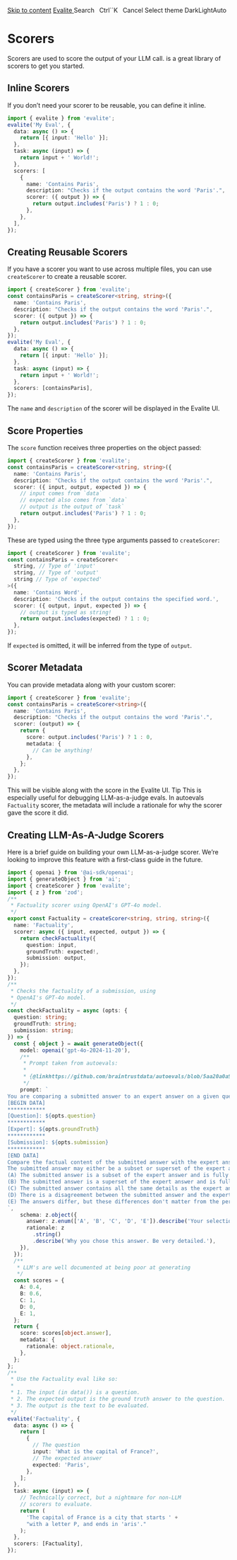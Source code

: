 [Skip to content](https://www.evalite.dev/guides/scorers#_top)
[ Evalite ](https://www.evalite.dev/)
Search ` `Ctrl``K` `
Cancel
Select theme DarkLightAuto

# Scorers

Scorers are used to score the output of your LLM call.
is a great library of scorers to get you started.

## Inline Scorers

If you don’t need your scorer to be reusable, you can define it inline.

```ts
import { evalite } from 'evalite';
evalite('My Eval', {
  data: async () => {
    return [{ input: 'Hello' }];
  },
  task: async (input) => {
    return input + ' World!';
  },
  scorers: [
    {
      name: 'Contains Paris',
      description: "Checks if the output contains the word 'Paris'.",
      scorer: ({ output }) => {
        return output.includes('Paris') ? 1 : 0;
      },
    },
  ],
});
```

## Creating Reusable Scorers

If you have a scorer you want to use across multiple files, you can use `createScorer` to create a reusable scorer.

```ts
import { createScorer } from 'evalite';
const containsParis = createScorer<string, string>({
  name: 'Contains Paris',
  description: "Checks if the output contains the word 'Paris'.",
  scorer: ({ output }) => {
    return output.includes('Paris') ? 1 : 0;
  },
});
evalite('My Eval', {
  data: async () => {
    return [{ input: 'Hello' }];
  },
  task: async (input) => {
    return input + ' World!';
  },
  scorers: [containsParis],
});
```

The `name` and `description` of the scorer will be displayed in the Evalite UI.

## Score Properties

The `score` function receives three properties on the object passed:

```ts
import { createScorer } from 'evalite';
const containsParis = createScorer<string, string>({
  name: 'Contains Paris',
  description: "Checks if the output contains the word 'Paris'.",
  scorer: ({ input, output, expected }) => {
    // input comes from `data`
    // expected also comes from `data`
    // output is the output of `task`
    return output.includes('Paris') ? 1 : 0;
  },
});
```

These are typed using the three type arguments passed to `createScorer`:

```ts
import { createScorer } from 'evalite';
const containsParis = createScorer<
  string, // Type of 'input'
  string, // Type of 'output'
  string // Type of 'expected'
>({
  name: 'Contains Word',
  description: 'Checks if the output contains the specified word.',
  scorer: ({ output, input, expected }) => {
    // output is typed as string!
    return output.includes(expected) ? 1 : 0;
  },
});
```

If `expected` is omitted, it will be inferred from the type of `output`.

## Scorer Metadata

You can provide metadata along with your custom scorer:

```ts
import { createScorer } from 'evalite';
const containsParis = createScorer<string>({
  name: 'Contains Paris',
  description: "Checks if the output contains the word 'Paris'.",
  scorer: (output) => {
    return {
      score: output.includes('Paris') ? 1 : 0,
      metadata: {
        // Can be anything!
      },
    };
  },
});
```

This will be visible along with the score in the Evalite UI.
Tip
This is especially useful for debugging LLM-as-a-judge evals. In autoevals `Factuality` scorer, the metadata will include a rationale for why the scorer gave the score it did.

## Creating LLM-As-A-Judge Scorers

Here is a brief guide on building your own LLM-as-a-judge scorer.
We’re looking to improve this feature with a first-class guide in the future.

```ts
import { openai } from '@ai-sdk/openai';
import { generateObject } from 'ai';
import { createScorer } from 'evalite';
import { z } from 'zod';
/**
 * Factuality scorer using OpenAI's GPT-4o model.
 */
export const Factuality = createScorer<string, string, string>({
  name: 'Factuality',
  scorer: async ({ input, expected, output }) => {
    return checkFactuality({
      question: input,
      groundTruth: expected!,
      submission: output,
    });
  },
});
/**
 * Checks the factuality of a submission, using
 * OpenAI's GPT-4o model.
 */
const checkFactuality = async (opts: {
  question: string;
  groundTruth: string;
  submission: string;
}) => {
  const { object } = await generateObject({
    model: openai('gpt-4o-2024-11-20'),
    /**
     * Prompt taken from autoevals:
     *
     * {@linkhttps://github.com/braintrustdata/autoevals/blob/5aa20a0a9eb8fc9e07e9e5722ebf71c68d082f32/templates/factuality.yaml}
     */
    prompt: `
You are comparing a submitted answer to an expert answer on a given question. Here is the data:
[BEGIN DATA]
************
[Question]: ${opts.question}
************
[Expert]: ${opts.groundTruth}
************
[Submission]: ${opts.submission}
************
[END DATA]
Compare the factual content of the submitted answer with the expert answer. Ignore any differences in style, grammar, or punctuation.
The submitted answer may either be a subset or superset of the expert answer, or it may conflict with it. Determine which case applies. Answer the question by selecting one of the following options:
(A) The submitted answer is a subset of the expert answer and is fully consistent with it.
(B) The submitted answer is a superset of the expert answer and is fully consistent with it.
(C) The submitted answer contains all the same details as the expert answer.
(D) There is a disagreement between the submitted answer and the expert answer.
(E) The answers differ, but these differences don't matter from the perspective of factuality.
`,
    schema: z.object({
      answer: z.enum(['A', 'B', 'C', 'D', 'E']).describe('Your selection.'),
      rationale: z
        .string()
        .describe('Why you chose this answer. Be very detailed.'),
    }),
  });
  /**
   * LLM's are well documented at being poor at generating
   */
  const scores = {
    A: 0.4,
    B: 0.6,
    C: 1,
    D: 0,
    E: 1,
  };
  return {
    score: scores[object.answer],
    metadata: {
      rationale: object.rationale,
    },
  };
};
/**
 * Use the Factuality eval like so:
 *
 * 1. The input (in data()) is a question.
 * 2. The expected output is the ground truth answer to the question.
 * 3. The output is the text to be evaluated.
 */
evalite('Factuality', {
  data: async () => {
    return [
      {
        // The question
        input: 'What is the capital of France?',
        // The expected answer
        expected: 'Paris',
      },
    ];
  },
  task: async (input) => {
    // Technically correct, but a nightmare for non-LLM
    // scorers to evaluate.
    return (
      'The capital of France is a city that starts ' +
      "with a letter P, and ends in 'aris'."
    );
  },
  scorers: [Factuality],
});
```
